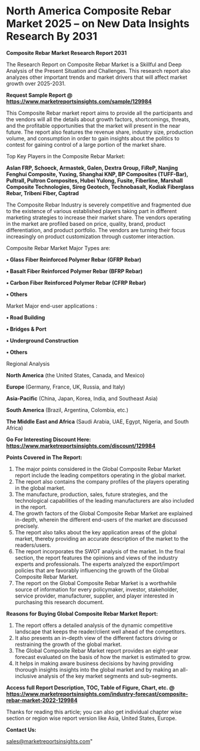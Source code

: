 # North America Composite Rebar Market 2025 – on New Data Insights Research By 2031

<strong>Composite Rebar Market Research Report 2031</strong>

The Research Report on Composite Rebar Market is a Skillful and Deep Analysis of the Present Situation and Challenges. This research report also analyzes other important trends and market drivers that will affect market growth over 2025-2031.

<strong>Request Sample Report @ <a href=https://www.marketreportsinsights.com/sample/129984>https://www.marketreportsinsights.com/sample/129984</a></strong>

This Composite Rebar market report aims to provide all the participants and the vendors will all the details about growth factors, shortcomings, threats, and the profitable opportunities that the market will present in the near future. The report also features the revenue share, industry size, production volume, and consumption in order to gain insights about the politics to contest for gaining control of a large portion of the market share.

Top Key Players in the Composite Rebar Market:

<strong>Aslan FRP, Schoeck, Armastek, Galen, Dextra Group, FiReP, Nanjing Fenghui Composite, Yuxing, Shanghai KNP, BP Composites (TUFF-Bar), Pultrall, Pultron Composites, Hubei Yulong, Fusite, Fiberline, Marshall Composite Technologies, Sireg Geotech, Technobasalt, Kodiak Fiberglass Rebar, Tribeni Fiber, Captrad</strong>

The Composite Rebar Industry is severely competitive and fragmented due to the existence of various established players taking part in different marketing strategies to increase their market share. The vendors operating in the market are profiled based on price, quality, brand, product differentiation, and product portfolio. The vendors are turning their focus increasingly on product customization through customer interaction.

Composite Rebar Market Major Types are:

<strong>• Glass Fiber Reinforced Polymer Rebar (GFRP Rebar)

• Basalt Fiber Reinforced Polymer Rebar (BFRP Rebar)

• Carbon Fiber Reinforced Polymer Rebar (CFRP Rebar)

• Others</strong>

Market Major end-user applications :

<strong>• Road Building

• Bridges & Port

• Underground Construction

• Others</strong>

Regional Analysis

</u><strong><b>North America</b></strong> (the United States, Canada, and Mexico)

<strong><b>Europe </b></strong>(Germany, France, UK, Russia, and Italy)

<strong><b>Asia-Pacific</b></strong> (China, Japan, Korea, India, and Southeast Asia)

<strong><b>South America</b></strong> (Brazil, Argentina, Colombia, etc.)

<strong><b>The Middle East and Africa</b></strong> (Saudi Arabia, UAE, Egypt, Nigeria, and South Africa)

<strong>Go For Interesting Discount Here: <a href=https://www.marketreportsinsights.com/discount/129984>https://www.marketreportsinsights.com/discount/129984</a></strong>

<strong>Points Covered in The Report:</strong>
<ol>
  <li>The major points considered in the Global Composite Rebar Market report include the leading competitors operating in the global market.</li>
  <li>The report also contains the company profiles of the players operating in the global market.</li>
  <li>The manufacture, production, sales, future strategies, and the technological capabilities of the leading manufacturers are also included in the report.</li>
  <li>The growth factors of the Global Composite Rebar Market are explained in-depth, wherein the different end-users of the market are discussed precisely.</li>
  <li>The report also talks about the key application areas of the global market, thereby providing an accurate description of the market to the readers/users.</li>
  <li>The report incorporates the SWOT analysis of the market. In the final section, the report features the opinions and views of the industry experts and professionals. The experts analyzed the export/import policies that are favorably influencing the growth of the Global Composite Rebar Market.</li>
  <li>The report on the Global Composite Rebar Market is a worthwhile source of information for every policymaker, investor, stakeholder, service provider, manufacturer, supplier, and player interested in purchasing this research document.</li>
</ol>
<strong>Reasons for Buying Global Composite Rebar Market Report:</strong>

<ol>
  <li>The report offers a detailed analysis of the dynamic competitive landscape that keeps the reader/client well ahead of the competitors.</li>
  <li>It also presents an in-depth view of the different factors driving or restraining the growth of the global market.</li>
  <li>The Global Composite Rebar Market report provides an eight-year forecast evaluated on the basis of how the market is estimated to grow.</li>
  <li>It helps in making aware business decisions by having providing thorough insights insights into the global market and by making an all-inclusive analysis of the key market segments and sub-segments.</li>
</ol>
<strong>Access full Report Description, TOC, Table of Figure, Chart, etc. @ <a href=https://www.marketreportsinsights.com/industry-forecast/composite-rebar-market-2022-129984>https://www.marketreportsinsights.com/industry-forecast/composite-rebar-market-2022-129984</a></strong>


Thanks for reading this article; you can also get individual chapter wise section or region wise report version like Asia, United States, Europe.

<strong>Contact Us:</strong>

sales@marketreportsinsights.com"
